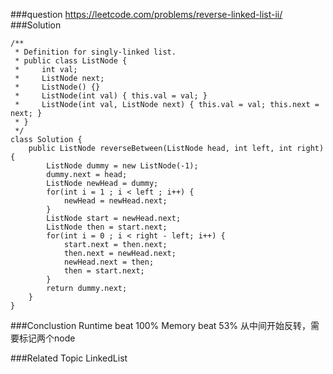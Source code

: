 ###question
https://leetcode.com/problems/reverse-linked-list-ii/
###Solution
```
/**
 * Definition for singly-linked list.
 * public class ListNode {
 *     int val;
 *     ListNode next;
 *     ListNode() {}
 *     ListNode(int val) { this.val = val; }
 *     ListNode(int val, ListNode next) { this.val = val; this.next = next; }
 * }
 */
class Solution {
    public ListNode reverseBetween(ListNode head, int left, int right) {
        ListNode dummy = new ListNode(-1);
        dummy.next = head;
        ListNode newHead = dummy;
        for(int i = 1 ; i < left ; i++) {
            newHead = newHead.next;
        }
        ListNode start = newHead.next;
        ListNode then = start.next;
        for(int i = 0 ; i < right - left; i++) {
            start.next = then.next;
            then.next = newHead.next;
            newHead.next = then;
            then = start.next;
        }
        return dummy.next;
    }
}
```

###Conclustion
Runtime beat 100%
Memory beat 53%
从中间开始反转，需要标记两个node

###Related Topic
LinkedList